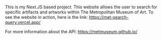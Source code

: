 This is my Next.JS based project. This website allows the user to search for specific artifacts and artworks within The Metropolitan Museum of Art. 
To see the website in action, here is the link: https://met-search-query.vercel.app/

For more information about the API: https://metmuseum.github.io/
